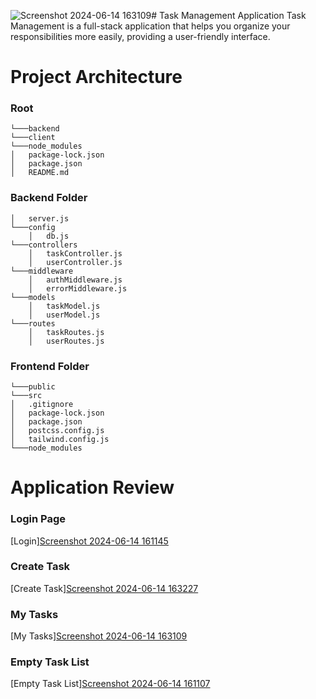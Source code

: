 ![Screenshot 2024-06-14 163109](https://github.com/AnjaliRaj05/Task_Manageement_App/assets/92683584/8395f95b-34d7-4e3a-be53-89bfa689b528)# Task Management Application
Task Management is a full-stack application that helps you organize your responsibilities more easily, providing a user-friendly interface. 

# Project Architecture

### Root
```   
└───backend
└───client
└───node_modules
│   package-lock.json 
│   package.json 
│   README.md
```

### Backend Folder
```
│   server.js    
└───config
    │   db.js
└───controllers
    │   taskController.js
    │   userController.js
└───middleware
    │   authMiddleware.js
    │   errorMiddleware.js
└───models
    │   taskModel.js
    │   userModel.js
└───routes
    │   taskRoutes.js
    │   userRoutes.js
```

### Frontend Folder
```   
└───public
└───src
│   .gitignore 
│   package-lock.json 
│   package.json
│   postcss.config.js
│   tailwind.config.js
└───node_modules
```

# Application Review

### Login Page
[Login][Screenshot 2024-06-14 161145](https://github.com/AnjaliRaj05/Task_Manageement_App/assets/92683584/edbce06e-32e5-4a54-9a6e-66278d744136)






### Create Task
[Create Task][Screenshot 2024-06-14 163227](https://github.com/AnjaliRaj05/Task_Manageement_App/assets/92683584/951956ca-270b-498c-8845-8528dd3bedfe)


### My Tasks
[My Tasks][Screenshot 2024-06-14 163109](https://github.com/AnjaliRaj05/Task_Manageement_App/assets/92683584/69a481c6-fd8b-4e8c-bd8e-dc2182328469)



### Empty Task List
[Empty Task List][Screenshot 2024-06-14 161107](https://github.com/AnjaliRaj05/Task_Manageement_App/assets/92683584/38882714-8418-4ef8-aed7-610ab431a8fd)







